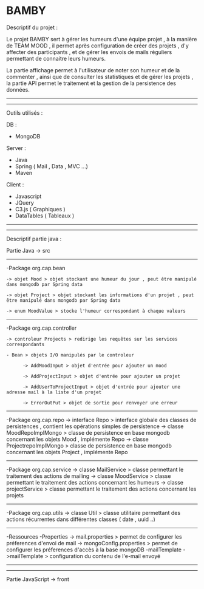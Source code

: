 # BAMBY

Descriptif du projet :

Le projet BAMBY sert à gérer les humeurs d'une équipe projet , à la manière de TEAM MOOD , il permet après configuration de créer des projets , d'y affecter des participants , et de gérer les envois de mails réguliers permettant de connaitre leurs humeurs.

La partie affichage permet à l'utilisateur de noter son humeur et de la commenter , ainsi que de consulter les statistiques et de gérer les projets , la partie API permet le traitement et la gestion de la persistence des données.

________________________________________________________________________________________________________________________________
________________________________________________________________________________________________________________________________

Outils utilisés :

DB :
- MongoDB

Server :
- Java
- Spring ( Mail , Data , MVC ...)
- Maven

Client :
- Javascript
- JQuery
- C3.js ( Graphiques )
- DataTables ( Tableaux )

________________________________________________________________________________________________________________________________
________________________________________________________________________________________________________________________________

Descriptif partie java :

Partie Java -> src  
________________________________________________________________________________________________________________________________
  -Package org.cap.bean 
  
    -> objet Mood > objet stockant une humeur du jour , peut être manipulé dans mongodb par Spring data
	
    -> objet Project > objet stockant les informations d'un projet , peut être manipulé dans mongodb par Spring data
	
    -> enum MoodValue > stocke l'humeur correspondant à chaque valeurs
    
________________________________________________________________________________________________________________________________	
  -Package org.cap.controller
  
    -> controleur Projects > redirige les requêtes sur les services correspondants
	
    - Bean > objets I/O manipulés par le controleur
	
          -> AddMoodInput > objet d'entrée pour ajouter un mood
		  
          -> AddProjectInput > objet d'entrée pour ajouter un projet
		  
          -> AddUserToProjectInput > objet d'entrée pour ajouter une adresse mail à la liste d'un projet
		  
          -> ErrorOutPut > objet de sortie pour renvoyer une erreur
	  
________________________________________________________________________________________________________________________________  
  -Package org.cap.repo
      -> interface Repo > interface globale des classes de persistences , contient les opérations simples de persistence
      -> classe MoodRepoImplMongo > classe de persistence en base mongodb concernant les objets Mood , implémente Repo
      -> classe ProjectrepoImplMongo > classe de persistence en base mongodb concernant les objets Project , implémente Repo
      
________________________________________________________________________________________________________________________________
  -Package org.cap.service
      -> classe MailService > classe permettant le traitement des actions de mailing
      -> classe MoodService > classe permettant le traitement des actions concernant les humeurs
      -> classe projectService > classe permettant le traitement des actions concernant les projets
      
________________________________________________________________________________________________________________________________
  -Package org.cap.utils
      -> classe Util > classe utilitaire permettant des actions récurrentes dans différentes classes ( date , uuid ..) 
      
________________________________________________________________________________________________________________________________
  -Ressources
     -Properties
     	-> mail.properties > permet de configurer les préferences d'envoi de mail
	-> mongoConfig.properties > permet de configurer les préferences d'accès à la base mongoDB
     -mailTemplate
     	->mailTemplate > configuration du contenu de l'e-mail envoyé

________________________________________________________________________________________________________________________________
________________________________________________________________________________________________________________________________

Partie JavaScript -> front

